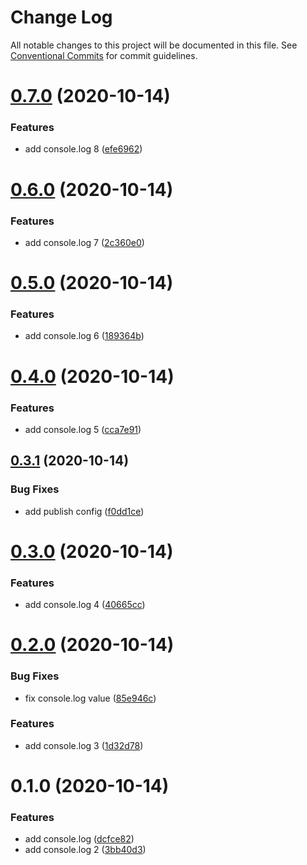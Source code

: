 # Change Log

All notable changes to this project will be documented in this file.
See [Conventional Commits](https://conventionalcommits.org) for commit guidelines.

# [0.7.0](https://github.com/mihkeleidast/github-actions-lerna-publish-test/compare/@mihkeleidast/ghalpt@0.6.0...@mihkeleidast/ghalpt@0.7.0) (2020-10-14)


### Features

* add console.log 8 ([efe6962](https://github.com/mihkeleidast/github-actions-lerna-publish-test/commit/efe696267abbeeb058271bfbb795736884cc1404))





# [0.6.0](https://github.com/mihkeleidast/github-actions-lerna-publish-test/compare/@mihkeleidast/ghalpt@0.5.0...@mihkeleidast/ghalpt@0.6.0) (2020-10-14)


### Features

* add console.log 7 ([2c360e0](https://github.com/mihkeleidast/github-actions-lerna-publish-test/commit/2c360e0d46b1bc570742cac4e49d949808c41329))





# [0.5.0](https://github.com/mihkeleidast/github-actions-lerna-publish-test/compare/@mihkeleidast/ghalpt@0.4.0...@mihkeleidast/ghalpt@0.5.0) (2020-10-14)


### Features

* add console.log 6 ([189364b](https://github.com/mihkeleidast/github-actions-lerna-publish-test/commit/189364bf5dc7560e3e59ed523b01a8d3b8733fe4))





# [0.4.0](https://github.com/mihkeleidast/github-actions-lerna-publish-test/compare/@mihkeleidast/ghalpt@0.3.1...@mihkeleidast/ghalpt@0.4.0) (2020-10-14)


### Features

* add console.log 5 ([cca7e91](https://github.com/mihkeleidast/github-actions-lerna-publish-test/commit/cca7e91758c07fab2136b0bc46fa7b18951d57ca))





## [0.3.1](https://github.com/mihkeleidast/github-actions-lerna-publish-test/compare/@mihkeleidast/ghalpt@0.3.0...@mihkeleidast/ghalpt@0.3.1) (2020-10-14)


### Bug Fixes

* add publish config ([f0dd1ce](https://github.com/mihkeleidast/github-actions-lerna-publish-test/commit/f0dd1cea8a18ad5c6e20d54296e0f30d6e6aa3f7))





# [0.3.0](https://github.com/mihkeleidast/github-actions-lerna-publish-test/compare/@mihkeleidast/ghalpt@0.2.0...@mihkeleidast/ghalpt@0.3.0) (2020-10-14)


### Features

* add console.log 4 ([40665cc](https://github.com/mihkeleidast/github-actions-lerna-publish-test/commit/40665cc0ed2c4548c21eae01affc9b7d63f7c78e))





# [0.2.0](https://github.com/mihkeleidast/github-actions-lerna-publish-test/compare/@mihkeleidast/ghalpt@0.1.0...@mihkeleidast/ghalpt@0.2.0) (2020-10-14)


### Bug Fixes

* fix console.log value ([85e946c](https://github.com/mihkeleidast/github-actions-lerna-publish-test/commit/85e946c7801a9097654d7e0e09c0fdc6e6fa7953))


### Features

* add console.log 3 ([1d32d78](https://github.com/mihkeleidast/github-actions-lerna-publish-test/commit/1d32d78cd88a630a6a3cbc26d6f19e6aab5f7925))





# 0.1.0 (2020-10-14)


### Features

* add console.log ([dcfce82](https://github.com/mihkeleidast/github-actions-lerna-publish-test/commit/dcfce824ca6c0bac3ab108137ea69d9d29bb7949))
* add console.log 2 ([3bb40d3](https://github.com/mihkeleidast/github-actions-lerna-publish-test/commit/3bb40d3fe8ac4c4456e750e9a32f2f448716d5f7))

